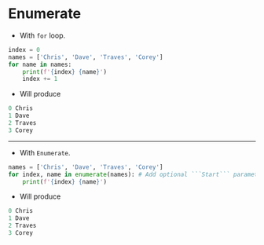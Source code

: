 # Enumerate
- With ```for``` loop.
```python
index = 0
names = ['Chris', 'Dave', 'Traves', 'Corey']
for name in names:
    print(f'{index} {name}')
    index += 1
```
- Will produce
```python
0 Chris
1 Dave
2 Traves
3 Corey
```
---
- With ```Enumerate```.
```python
names = ['Chris', 'Dave', 'Traves', 'Corey']
for index, name in enumerate(names): # Add optional ```Start``` parameter to Start from a specific number
    print(f'{index} {name}')
```
- Will produce
```python
0 Chris
1 Dave
2 Traves
3 Corey
```